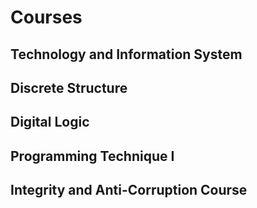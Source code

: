 # Courses
## Technology and Information System
## Discrete Structure
## Digital Logic
## Programming Technique I
## Integrity and Anti-Corruption Course
